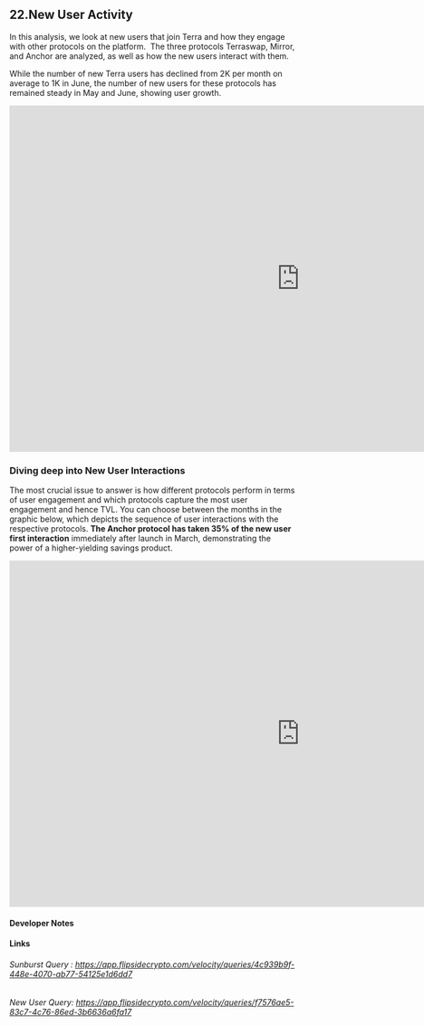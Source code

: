 
## 22.New User Activity

In this analysis, we look at new users that join Terra and how they engage with other protocols on the platform.  The three protocols Terraswap, Mirror, and Anchor are analyzed, as well as how the new users interact with them.  

While the number of new Terra users has declined from 2K per month on average to 1K in June, the number of new users for these protocols has remained steady in May and June, showing user growth.  


<iframe width="1024" height="612" src="https://app.powerbi.com/view?r=eyJrIjoiYWRkNjMzZjktMjVlOC00YWJmLThhMzMtNTM1ZjRjMjcxMGVjIiwidCI6ImIyNzI1YWM4LTMyY2MtNDhjZS1iYTdmLTc4MmFlYjQxNTUwYSJ9" frameborder="0" allowFullScreen="true"></iframe>
  
  

###  Diving deep into New User Interactions

The most crucial issue to answer is how different protocols perform in terms of user engagement and which protocols capture the most user engagement and hence TVL. You can choose between the months in the graphic below, which depicts the sequence of user interactions with the respective protocols. **The Anchor protocol has taken 35% of the new user first interaction** immediately after launch in March, demonstrating the power of a higher-yielding savings product.


<iframe width="1024" height="612" src="https://app.powerbi.com/view?r=eyJrIjoiYzM1ZjJiNzgtZTAwOS00NDc3LWExYWEtMzAzM2NkMWU5ZjBlIiwidCI6ImIyNzI1YWM4LTMyY2MtNDhjZS1iYTdmLTc4MmFlYjQxNTUwYSJ9" frameborder="0" allowFullScreen="true"></iframe>


#### Developer Notes 

#### Links
###### Sunburst Query : <https://app.flipsidecrypto.com/velocity/queries/4c939b9f-448e-4070-ab77-54125e1d6dd7>
###### New User Query: <https://app.flipsidecrypto.com/velocity/queries/f7576ae5-83c7-4c76-86ed-3b6636a6fa17>
